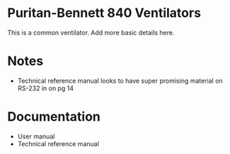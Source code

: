# Puritan-Bennett 840 Ventilators
This is a common ventilator. Add more basic details here.

# Notes
 - Technical reference manual looks to have super promising material on RS-232 in on pg 14

# Documentation
 - User manual
 - Technical reference manual

